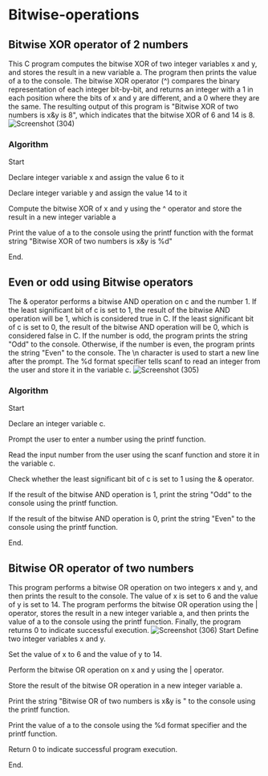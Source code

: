 # Bitwise-operations
## Bitwise XOR operator of 2 numbers
This C program computes the bitwise XOR of two integer variables x and y, and stores the result in a new variable a. 
The program then prints the value of a to the console. 
The bitwise XOR operator (^) compares the binary representation of each integer bit-by-bit, and returns an integer with a 1 in each position where the bits of x and y are different, and a 0 where they are the same. 
The resulting output of this program is "Bitwise XOR of two numbers is x&y is 8", which indicates that the bitwise XOR of 6 and 14 is 8.
![Screenshot (304)](https://user-images.githubusercontent.com/125993593/234580248-8feefaa8-09d1-4e0d-b278-cb1767d81faf.png)
### Algorithm
Start

Declare integer variable x and assign the value 6 to it

Declare integer variable y and assign the value 14 to it

Compute the bitwise XOR of x and y using the ^ operator and store the result in a new integer variable a

Print the value of a to the console using the printf function with the format string "Bitwise XOR of two numbers is x&y is %d"

End.

## Even or odd using Bitwise operators
The & operator performs a bitwise AND operation on c and the number 1. 
If the least significant bit of c is set to 1, the result of the bitwise AND operation will be 1, 
which is considered true in C. If the least significant bit of c is set to 0, the result of the bitwise AND operation will be 0, which is considered false in C.
If the number is odd, the program prints the string "Odd" to the console. Otherwise,
if the number is even, the program prints the string "Even" to the console.
The \n character is used to start a new line after the prompt.
The %d format specifier tells scanf to read an integer from the user and store it in the variable c.
![Screenshot (305)](https://user-images.githubusercontent.com/125993593/234582413-2c80c7b2-5a19-43ad-a824-ba5f4e0560dc.png)
### Algorithm
Start

Declare an integer variable c.

Prompt the user to enter a number using the printf function.

Read the input number from the user using the scanf function and store it in the variable c.

Check whether the least significant bit of c is set to 1 using the & operator.

If the result of the bitwise AND operation is 1, print the string "Odd" to the console using the printf function.

If the result of the bitwise AND operation is 0, print the string "Even" to the console using the printf function.

End.

## Bitwise OR operator of two numbers
This program performs a bitwise OR operation on two integers x and y, and then prints the result to the console. 
The value of x is set to 6 and the value of y is set to 14.
The program performs the bitwise OR operation using the | operator, stores the result in a new integer variable a, and then prints the value of a to the console using the printf function. Finally, the program returns 0 to indicate successful execution.
![Screenshot (306)](https://user-images.githubusercontent.com/125993593/234585344-150e5ffd-3800-4d87-9f09-f4118df1e06e.png)
Start
Define two integer variables x and y.

Set the value of x to 6 and the value of y to 14.

Perform the bitwise OR operation on x and y using the | operator.

Store the result of the bitwise OR operation in a new integer variable a.

Print the string "Bitwise OR of two numbers is x&y is " to the console using the printf function.


Print the value of a to the console using the %d format specifier and the printf function.

Return 0 to indicate successful program execution.

End.






